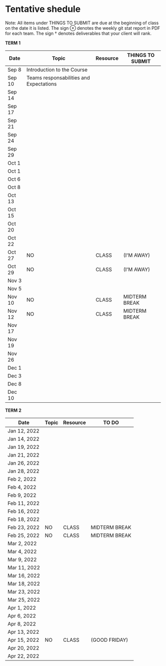 # Tentative shedule 

Note: All items under THINGS TO SUBMIT are due at the beginning of class on the date it is listed. The sign ⊗ denotes the weekly git stat report in PDF for each team. The sign † denotes deliverables that your client will rank.

**TERM 1**

|Date   	|  Topic 	|  Resource 	|   THINGS TO SUBMIT	|
|---	    |---	     |---	        |---	        |
| Sep 8 | Introduction to the Course | | |
| Sep 10| Teams responsabilities and Expectations |   |  |
| Sep 14 	     |   	    |      |  |
| Sep 17  	    |   	    |      |  |
| Sep 21        |   	    |      |  |
| Sep 24 	      |   	    |      |  |
| Sep 29 	      |   	    |      |  |
| Oct 1         |   	    |      |  |
| Oct 1 	       |   	    |      |  |
| Oct 6         |   	    |      |  |
| Oct 8         |   	    |      |  |
| Oct 13        |   	    |      |  |
| Oct 15	       |   	    |      |  |
| Oct 20	       |        |      |  |
| Oct 22        |   	    |      |  |
| Oct 27  	     | NO     |  CLASS     |   (I'M AWAY) |
| Oct 29   	    | NO     |  CLASS     |   (I'M AWAY) |
| Nov 3  	      |   	    |     |  |
| Nov 5   	     |   	    |     |  |
| Nov 10  	     |  NO    |  CLASS     |      MIDTERM   BREAK |
| Nov 12   	    |  NO    |  CLASS     |      MIDTERM   BREAK |
| Nov 17 	      |   	    |     |  |
| Nov 19  	     |   	    |     |  |
| Nov 26  	     |   	    |	    |  |
| Dec 1         |    	   |     |  |
| Dec 3	        |  	     |     |  |
| Dec 8	        |   	    |     |  |
| Dec 10	       |  	     |     |  |

 
 
  **TERM 2**

|  Date 	       |  Topic 	|   Resource	 | TO DO |
|---	           |---	     |---	         |---	   |
| Jan 12, 2022  |         |             |   | 
| Jan 14, 2022  |         |             |   | 
| Jan 19, 2022  |         |             |   | 
| Jan 21, 2022  |         |             |   | 
| Jan 26, 2022  |         |             |   | 
| Jan 28, 2022  |         |             |   |
| Feb 2, 2022   |         |             |   |
| Feb 4, 2022   |         |             |   |
| Feb 9, 2022   |         |             |   |
| Feb 11, 2022  |         |             |   |
| Feb 16, 2022  |         |             |   |
| Feb 18, 2022  |         |             |   |
| Feb 23, 2022  |   NO    |  CLASS      |      MIDTERM   BREAK|
| Feb 25, 2022  |   NO    |  CLASS      |      MIDTERM   BREAK|
| Mar 2, 2022   |         |             |   |
| Mar 4, 2022   |         |             |   |
| Mar 9, 2022   |         |             |   |
| Mar 11, 2022  |         |             |   |
| Mar 16, 2022  |         |             |   |
| Mar 18, 2022  |         |             |   |
| Mar 23, 2022  |         |             |   |
| Mar 25, 2022  |         |             |   |
| Apr 1, 2022   |         |             |   |
| Apr 6, 2022   |         |             |   |
| Apr 8, 2022   |         |             |   |
| Apr 13, 2022  |         |             |   |
| Apr 15, 2022  |    NO   |  CLASS      |   (GOOD FRIDAY)|
| Apr 20, 2022  |         |             |   |
| Apr 22, 2022  |         |             |   |




